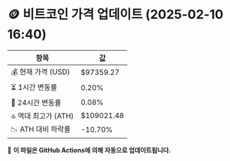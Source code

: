 # 🪙 비트코인 가격 업데이트 (2025-02-10 16:40)

| 항목                | 값 |
|--------------------|----------------|
| 💰 현재 가격 (USD) | $97359.27 |
| ⏳ 1시간 변동률    | 0.20% |
| 📆 24시간 변동률   | 0.08% |
| 🔝 역대 최고가 (ATH) | $109021.48 |
| 📉 ATH 대비 하락률 | -10.70% |

🔄 **이 파일은 GitHub Actions에 의해 자동으로 업데이트됩니다.**
